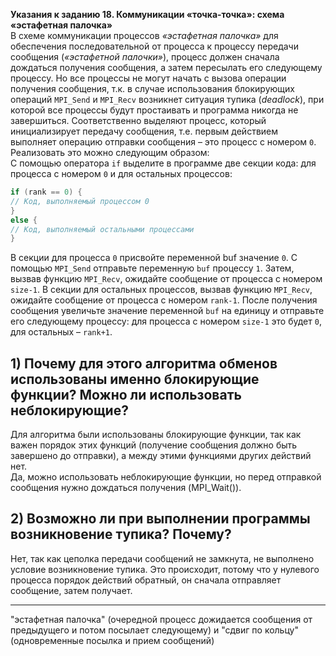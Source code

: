 __Указания к заданию 18. Коммуникации «точка-точка»: схема «эстафетная палочка»__\
В схеме коммуникации процессов _«эстафетная палочка»_ для обеспечения последовательной от процесса к процессу передачи сообщения (_«эстафетной палочки»_), процесс должен сначала дождаться получения сообщения, а затем пересылать его следующему процессу. Но все процессы не могут начать с вызова операции получения сообщения, т.к. в случае использования блокирующих операций `MPI_Send` и `MPI_Recv` возникнет ситуация тупика (_deadlock_), при которой все процессы будут простаивать и программа никогда не завершиться. Соответственно выделяют процесс, который инициализирует передачу сообщения, т.е. первым действием выполняет операцию отправки сообщения – это процесс с номером `0`. Реализовать это можно следующим образом:\
С помощью оператора `if` выделите в программе две секции кода: для
процесса с номером `0` и для остальных процессов:
```c
if (rank == 0) {
// Код, выполняемый процессом 0
}
else {
// Код, выполняемый остальными процессами
}
```
В секции для процесса `0` присвойте переменной buf значение `0`. С помощью `MPI_Send` отправьте переменную `buf` процессу `1`. Затем, вызвав функцию `MPI_Recv`, ожидайте сообщение от процесса с номером `size-1`. В секции для остальных процессов, вызвав функцию `MPI_Recv`, ожидайте сообщение от процесса с номером `rank-1`. После получения сообщения увеличьте значение переменной `buf` на единицу и отправьте его следующему процессу: для процесса с номером `size-1` это будет `0`, для остальных – `rank+1`.

## 1) Почему для этого алгоритма обменов использованы именно блокирующие функции? Можно ли использовать неблокирующие? 
Для алгоритма были использованы блокирующие функции, так как важен порядок этих функций (получение сообщения должно быть завершено до отправки), а между этими функциями других действий нет.\
Да, можно использовать неблокирующие функции, но перед отправкой сообщения нужно дождаться получения (MPI_Wait()).

## 2) Возможно ли при выполнении программы возникновение тупика? Почему?
Нет, так как цеполка передачи сообщений не замкнута, не выполнено условие возникновение тупика. Это происходит, потому что у нулевого процесса порядок действий обратный, он сначала отправляет сообщение, затем получает.
___
"эстафетная палочка" (очередной процесс дожидается сообщения от предыдущего и потом посылает следующему) и "сдвиг по кольцу" (одновременные посылка и прием сообщений) 
